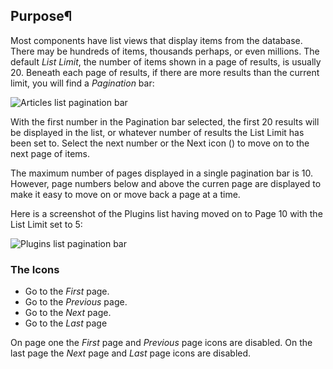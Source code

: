 <!-- Filename: Help6.x:Pagination / Display title: Pagination -->

## Purpose¶

Most components have list views that display items from the database. There
may be hundreds of items, thousands perhaps, or even millions. The default
*List Limit*, the number of items shown in a page of results, is usually 20.
Beneath each page of results, if there are more results than the current limit,
you will find a *Pagination* bar:

![Articles list pagination bar](../../../en/images/common-elements/articles-list-pagination-bar.png "")

With the first number in the Pagination bar selected, the first 20 results will
be displayed in the list, or whatever number of results the List Limit has been
set to. Select the next number or the Next icon
(<span class="icon-angle-right"></span>) to move on to the next page of items.

The maximum number of pages displayed in a single pagination bar is 10.
However, page numbers below and above the curren page are displayed to make
it easy to move on or move back a page at a time.

Here is a screenshot of the Plugins list having moved on to Page 10 with the
List Limit set to 5:

![Plugins list pagination bar](../../../en/images/common-elements/plugins-list-pagination-bar.png "")

### The Icons

* <span class="icon-angle-double-left"></span> Go to the *First* page.
* <span class="icon-angle-left"></span> Go to the *Previous* page.
* <span class="icon-angle-right"></span> Go to the *Next* page.
* <span class="icon-angle-double-right"></span> Go to the *Last* page

On page one the *First* page and *Previous* page icons are disabled. On the
last page the *Next* page and *Last* page icons are disabled.
